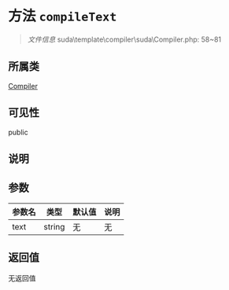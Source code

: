 # 方法 `compileText`

> *文件信息* suda\template\compiler\suda\Compiler.php: 58~81

## 所属类 

[Compiler](../Compiler.md)

## 可见性

public

## 说明



## 参数


| 参数名 | 类型 | 默认值 | 说明 |
|--------|-----|-------|-------|
| text |  string | 无 | 无 |



## 返回值

无返回值
